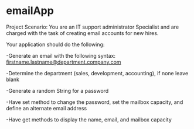 # emailApp

Project
Scenario: You are an IT support administrator Specialist and are charged with the task of creating email accounts for new hires.

Your application should do the following:

-Generate an email with the following syntax: firstname.lastname@department.company.com

-Determine the department (sales, development, accounting), if none leave blank

-Generate a random String for a password

-Have set method to change the password, set the mailbox capacity, and define an alternate email address

-Have get methods to display the name, email, and mailbox capacity 
